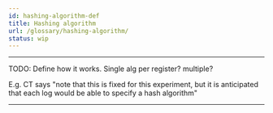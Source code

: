 ```yaml
---
id: hashing-algorithm-def
title: Hashing algorithm
url: /glossary/hashing-algorithm/
status: wip
---
```


***
TODO: Define how it works. Single alg per register? multiple?

E.g. CT says "note that this is fixed for this experiment, but it is
anticipated that each log would be able to specify a hash algorithm"

***
